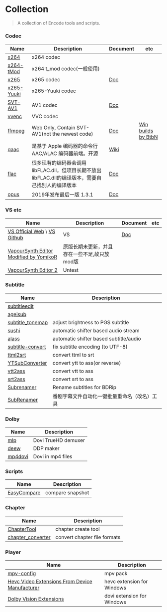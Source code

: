 # Collection
> A collection of Encode tools and scripts.

### Codec
| Name | Description | Document | etc 
| ------------- | ------------- | ------------- | ---
| [x264](https://code.videolan.org/videolan/x264) | x264 codec | |
| [x264-tMod](https://github.com/jpsdr/x264) | x264 t_mod codec(一般使用) | |
| [x265](https://bitbucket.org/multicoreware/x265_git/src) | x265 codec | [Doc](https://x265.readthedocs.io/) |
| [x265-Yuuki](https://github.com/AmusementClub/x265) | x265-Yuuki codec | |
| [SVT-AV1](https://github.com/AOMediaCodec/SVT-AV1) | AV1 codec | [Doc](https://github.com/AOMediaCodec/SVT-AV1/tree/master/Docs)
| [vvenc](https://github.com/fraunhoferhhi/vvenc) | VVC codec | |
| [ffmpeg](https://ffmpeg.org//)| Web Only, Contain SVT-AV1(not the newest code)|[Doc](https://ffmpeg.org/ffmpeg.html) | [Win builds by BtbN](https://github.com/BtbN/FFmpeg-Builds)
| [qaac](https://github.com/nu774/qaac)| 是基于 Apple 编码器的命令行 AAC/ALAC 编码器前端。开源|[Wiki](https://github.com/nu774/qaac/wiki)|
| [flac](https://xiph.org/flac/)|很多现有的编码器会调用libFLAC.dll，但项目长期不放出libFLAC.dll的编译版本，需要自己找别人的编译版本|[Doc](https://xiph.org/flac/documentation.html)|
| [opus](https://opus-codec.org/)|2019年发布最后一版 1.3.1|[Doc](https://opus-codec.org/docs/)|


### VS etc
| Name | Description | Document | etc 
| ------------- | ------------- | ------------- | ---
| [VS Official Web](https://www.vapoursynth.com/) \ [VS Github](https://github.com/vapoursynth/vapoursynth)|VS|[Doc](http://www.vapoursynth.com/doc/index.html)|
| [VapourSynth Editor Modified by YomikoR](https://github.com/YomikoR/VapourSynth-Editor)|原版长期未更新，并且存在一些不足,故只放mod版| |
| [VapourSynth Editor 2](https://bitbucket.org/gundamftw/vapoursynth-editor-2)|Untest|||

### Subtitle
| Name | Description |
| ------------- | ------------- |
| [subtitleedit](https://github.com/SubtitleEdit/subtitleedit) |
| [ageisub](https://github.com/Ristellise/AegisubDC) |
| [subtitle_tonemap](https://github.com/quietvoid/subtitle_tonemap) | adjust brightness to PGS subtitle |
| [sushi](https://github.com/tp7/Sushi) | automatic shifter based audio stream |
| [alass](https://github.com/kaegi/alass) | automatic shifter based subtitle/audio |
| [subtitle-convert](https://github.com/dyphire/subtitle-convert) | fix subtitle encoding (to UTF-8) |
| [ttml2srt](https://github.com/yuppity/ttml2srt) | convert ttml to srt |
| [YTSubConverter](https://github.com/arcusmaximus/YTSubConverter) | convert ytt to ass(or reverse) |
| [vtt2ass](https://github.com/computer045/vtt2ass) | convert vtt to ass |
| [srt2ass](https://github.com/civodulab/srt2ass) | convert srt to ass |
| [Subrenamer](https://github.com/arition/SubRenamer) | Rename subtitles for BDRip |
| [SubRenamer](https://github.com/qwqcode/SubRenamer) | 番剧字幕文件自动化一键批量重命名（改名）工具 |


### Dolby
| Name | Description |
| ------------- | ------------- |
| [mlp](https://github.com/domyd/mlp) | Dovi TrueHD demuxer |
| [deew](https://github.com/pcroland/deew) | DDP maker |
| [mp4dovi](https://github.com/rixtox/mp4dovi) | Dovi in mp4 files |

### Scripts
| Name | Description |
| ------------- | ------------- |
| [EasyCompare](https://github.com/N3xusHD/EasyCompare) | compare snapshot |

### Chapter
| Name | Description |
| ------------- | ------------- |
| [ChapterTool](https://github.com/tautcony/ChapterTool) | chapter create tool |
| [chapter_converter](https://github.com/fireattack/chapter_converter) | convert chapter file formats |

### Player
| Name | Description |
| ------------- | ------------- |
| [mpv-config](https://github.com/dyphire/mpv-config/releases) | mpv pack |
| [Hevc Video Extensions From Device Manufacturer](https://www.microsoft.com/zh-cn/p/hevc-video-extensions-from-device-manufacturer/9n4wgh0z6vhq) | hevc extension for Windows |
| [Dolby Vision Extensions](https://www.microsoft.com/zh-cn/p/app/9pltg1lwphlf) | dovi extension for Windows |

